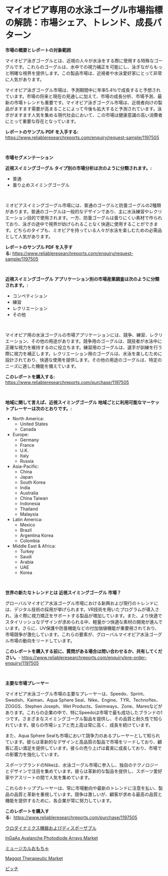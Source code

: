 <p><h1>マイオピア専用の水泳ゴーグル市場指標の解読：市場シェア、トレンド、成長パターン</h1></p><p><strong>市場の概要とレポートの対象範囲</strong></p>
<p><p>マイオピア泳ぎゴーグルとは、近視の人々が水泳をする際に使用する特殊なゴーグルです。これらのゴーグルは、水中での視力補正を可能にし、泳ぎながらもっと明確な視界を提供します。この製品市場は、近視者や水泳愛好家にとって非常に人気があります。</p><p>マイオピア泳ぎゴーグル市場は、予測期間中に年率5.4％で成長すると予想されています。市場の将来と現在の見通しに加えて、市場の成長分析、市場予測、最新の市場トレンドも重要です。マイオピア泳ぎゴーグル市場は、近視者向けの製品がますます需要が高まることによって今後も拡大すると予測されています。泳ぎがますます人気を集める現代社会において、この市場は健康意識の高い消費者にとって重要な存在となっています。</p></p>
<p><strong>レポートのサンプル PDF を入手する:</strong> <a href="https://www.reliableresearchreports.com/enquiry/request-sample/1197505">https://www.reliableresearchreports.com/enquiry/request-sample/1197505</a></p>
<p>&nbsp;</p>
<p><strong>市場セグメンテーション</strong></p>
<p><strong>近視スイミングゴーグル タイプ別の市場分析は次のように分類されます。:</strong></p>
<p><ul><li>普通</li><li>曇り止めスイミングゴーグル</li></ul></p>
<p>&nbsp;</p>
<p><p>ミオピアスイミングゴーグル市場には、普通のゴーグルと防曇ゴーグルの2種類があります。普通のゴーグルは一般的なデザインであり、主に水泳練習やレクリエーション目的で使用されます。一方、防曇ゴーグルは曇りにくい素材で作られており、泳ぎの途中で視界が妨げられることなく快適に使用することができます。どちらのタイプも、ミオピアを持っている人々が水泳を楽しむための必需品として人気があります。</p></p>
<p><strong>レポートのサンプル PDF を入手する:</strong>&nbsp;<a href="https://www.reliableresearchreports.com/enquiry/request-sample/1197505">https://www.reliableresearchreports.com/enquiry/request-sample/1197505</a></p>
<p>&nbsp;</p>
<p><strong> 近視スイミングゴーグル アプリケーション別の市場産業調査は次のように分類されます。:</strong></p>
<p><ul><li>コンペティション</li><li>練習</li><li>レクリエーション</li><li>その他</li></ul></p>
<p>&nbsp;</p>
<p><p>マイオピア用の水泳ゴーグルの市場アプリケーションには、競争、練習、レクリエーション、その他の用途があります。競争用のゴーグルは、競技者が水泳中に正確な視力を維持するのに役立ちます。練習用のゴーグルは、選手が訓練を行う際に視力を補正します。レクリエーション用のゴーグルは、水泳を楽しむために設計されており、快適な使用を提供します。その他の用途のゴーグルは、特定のニーズに適した機能を備えています。</p></p>
<p><strong>このレポートを購入する:</strong>&nbsp; <a href="https://www.reliableresearchreports.com/purchase/1197505">https://www.reliableresearchreports.com/purchase/1197505</a></p>
<p>&nbsp;</p>
<p><strong>地域に関して言えば、近視スイミングゴーグル 地域ごとに利用可能なマーケットプレーヤーは次のとおりです。:</strong></p>
<p><ul>
    <li>
        North America:
        <ul>
            <li>United States</li>
            <li>Canada</li>
        </ul>
    </li>
    <li>
        Europe:
        <ul>
            <li>Germany</li>
            <li>France</li>
            <li>U.K.</li>
            <li>Italy</li>
            <li>Russia</li>
        </ul>
    </li>
    <li>
        Asia-Pacific:
        <ul>
            <li>China</li>
            <li>Japan</li>
            <li>South Korea</li>
            <li>India</li>
            <li>Australia</li>
            <li>China Taiwan</li>
            <li>Indonesia</li>
            <li>Thailand</li>
            <li>Malaysia</li>
        </ul>
    </li>
    <li>
        Latin America:
        <ul>
            <li>Mexico</li>
            <li>Brazil</li>
            <li>Argentina Korea</li>
            <li>Colombia</li>
        </ul>
    </li>
    <li>
        Middle East & Africa:
        <ul>
            <li>Turkey</li>
            <li>Saudi</li>
            <li>Arabia</li>
            <li>UAE</li>
            <li>Korea</li>
        </ul>
    </li>
    </ul></p>
<p>&nbsp;</p>
<p><strong>世界の新たなトレンドとは 近視スイミングゴーグル 市場？</strong></p>
<p><p>グローバルマイオピア水泳ゴーグル市場における新興および現行のトレンドには、デジタル技術の採用が挙げられます。VR技術を用いたプログラムが導入され、泳ぐ際に視力矯正をサポートする製品が増加しています。また、より快適でスタイリッシュなデザインが求められる中、軽量かつ快適な素材の開発が進んでいます。さらに、UV保護や防曇機能などの付加価値機能が重要視されており、市場競争が激化しています。これらの要素が、グローバルマイオピア水泳ゴーグル市場の動向をリードしています。</p></p>
<p><strong>このレポートを購入する前に、質問がある場合は問い合わせるか、共有してください。</strong>- <a href="https://www.reliableresearchreports.com/enquiry/pre-order-enquiry/1197505">https://www.reliableresearchreports.com/enquiry/pre-order-enquiry/1197505</a></p>
<p>&nbsp;</p>
<p><strong>主要な市場プレーヤー</strong></p>
<p><p>マイオピア水泳ゴーグル市場の主要なプレーヤーは、Speedo、Sprint、Swedish、Kaiman、Aqua Sphere Seal、Nike、Engine、TYR、Technoflex、ZOGGS、Stephen Joseph、Wet Products、Swimways、Zone、Maresなどがあります。これらの企業の中で、特にSpeedoは市場で最も成功したブランドの1つです。さまざまなスイミングゴーグル製品を提供し、その品質と耐久性で知られています。彼らの市場シェアと売上高は常に高く、成長を続けています。</p><p>また、Aqua Sphere Sealも市場において競争力のあるプレーヤーとして知られています。彼らは革新的なデザインと高品質の製品で市場をリードしており、顧客に高い満足を提供しています。彼らの売り上げは着実に成長しており、市場での影響力を強化しています。</p><p>スポーツブランドのNikeは、水泳ゴーグル市場に参入し、独自のテクノロジーとデザインで注目を集めています。彼らは革新的な製品を提供し、スポーツ愛好家やアスリートの間で人気を集めています。</p><p>これらのトッププレーヤーは、常に市場動向や最新のトレンドに注意を払い、製品の品質と革新を重視しています。競争は激しいが、顧客が求める最高の品質と機能を提供するために、各企業が常に努力しています。</p></p>
<p><strong>このレポートを購入する:</strong>&nbsp;&nbsp;<a href="https://www.reliableresearchreports.com/purchase/1197505">https://www.reliableresearchreports.com/purchase/1197505</a></p>
<p><p><a href="https://medium.com/@decker5351/%E5%B0%BF%E6%A9%9F%E8%83%BD%E5%8B%95%E6%85%8B%E6%A4%9C%E6%9F%BB%E5%99%A8%E5%85%B7%E3%81%8A%E3%82%88%E3%81%B3%E4%BD%BF%E3%81%84%E6%8D%A8%E3%81%A6%E5%93%81%E5%B8%82%E5%A0%B4-%E7%AB%B6%E4%BA%89%E5%88%86%E6%9E%90-%E5%B8%82%E5%A0%B4%E5%8B%95%E5%90%91%E3%81%8A%E3%82%88%E3%81%B32031%E5%B9%B4%E3%81%BE%E3%81%A7%E3%81%AE%E4%BA%88%E6%B8%AC-8fdb5abaa350">ウロダイナミクス機器およびディスポーザブル</a></p><p><a href="https://view.publitas.com/reportprime-1/ingaas-avalanche-photodiode-arrays-market-research-report-provides-thorough-industry-overview-which-offers-an-in-depth-analysis-of-product-trends-and-new-market-divisions/">InGaAs Avalanche Photodiode Arrays Market</a></p><p><a href="https://github.com/oqxogxyvqe90775/Market-Research-Report-List-1/blob/main/6683095187521.md">ミュージカルおもちゃ</a></p><p><a href="https://view.publitas.com/reportprime-1/maggot-therapeutic-market-size-market-share-and-global-market-analysis-report-2023-2030/">Maggot Therapeutic Market</a></p><p><a href="https://medium.com/@noreneward2023/%E3%83%94%E3%83%83%E3%83%81%E3%83%9E%E3%83%BC%E3%82%B1%E3%83%83%E3%83%88%E3%83%AA%E3%82%B5%E3%83%BC%E3%83%81%E3%83%AC%E3%83%9D%E3%83%BC%E3%83%88-%E3%81%9D%E3%81%AE%E6%AD%B4%E5%8F%B2%E3%81%A8%E4%BA%88%E6%B8%AC2024%E5%B9%B4%E3%81%8B%E3%82%892031%E5%B9%B4%E3%81%BE%E3%81%A7-d6a232d9061a">ピッチ</a></p></p>